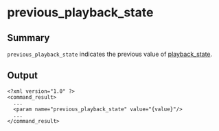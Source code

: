 # previous\_playback\_state #
## Summary ##

`previous_playback_state` indicates the previous value of [playback\_state](PlaybackState.md).

## Output ##

```
<?xml version="1.0" ?>
<command_result>
  ...
  <param name="previous_playback_state" value="{value}"/>
  ...
</command_result>
```